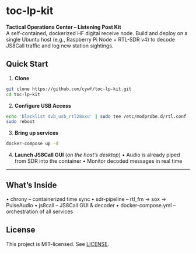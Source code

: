 # toc-lp-kit

**Tactical Operations Center – Listening Post Kit**  
A self-contained, dockerized HF digital receive node.  Build and deploy on a single Ubuntu host (e.g., Raspberry Pi Node + RTL-SDR v4) to decode JS8Call traffic and log new station sightings.

## Quick Start

1. **Clone**  
```bash
git clone https://github.com/cywf/toc-lp-kit.git
cd toc-lp-kit
```

2. **Configure USB Access**
```bash
echo 'blacklist dvb_usb_rtl28xxu' | sudo tee /etc/modprobe.d/rtl.conf
sudo reboot
```

3. **Bring up services**
```bash
docker-compose up -d
```

4. **Launch JS8Call GUI** (_on the host’s desktop_)
•	Audio is already piped from SDR into the container
•	Monitor decoded messages in real time

---

## What’s Inside
•	chrony – containerized time sync
•	sdr-pipeline – rtl_fm → sox → PulseAudio
•	js8call – JS8Call GUI & decoder
•	docker-compose.yml – orchestration of all services

## License
This project is MIT-licensed. See [LICENSE]().
